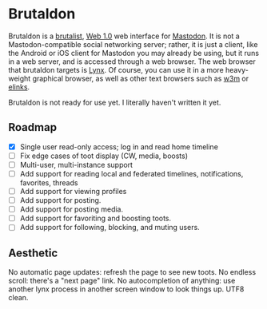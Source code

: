 # Brutaldon

Brutaldon is a [brutalist][0], [Web 1.0][0.5] web interface for [Mastodon][1]. It is not a Mastodon-compatible social networking server; rather, it is just a client, like the Android or iOS client for Mastodon you may already be using, but it runs in a web server, and is accessed through a web browser. The web browser that brutaldon targets is [Lynx][2]. Of course, you can use it in a more heavy-weight graphical browser, as well as other text browsers such as [w3m][3] or [elinks][4].

[0]:http://brutalistwebsites.com/
[0.5]: https://en.wikipedia.org/wiki/Web_2.0#%22Web_1.0%22
[1]: https://joinmastodon.org/
[2]: https://lynx.browser.org/
[3]: https://w3m.sourceforge.net/
[4]: http://elinks.or.cz/

Brutaldon is not ready for use yet. I literally haven't written it yet.

## Roadmap

* [X] Single user read-only access; log in and read home timeline
* [ ] Fix edge cases of toot display (CW, media, boosts)
* [ ] Multi-user, multi-instance support
* [ ] Add support for reading local and federated timelines, notifications, favorites, threads
* [ ] Add support for viewing profiles
* [ ] Add support for posting.
* [ ] Add support for posting media.
* [ ] Add support for favoriting and boosting toots.
* [ ] Add support for following, blocking, and muting users.

## Aesthetic

No automatic page updates: refresh the page to see new toots. No endless scroll: there's a "next page" link. No autocompletion of anything: use another lynx process in another screen window to look things up. UTF8 clean.
